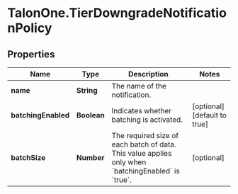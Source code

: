 # TalonOne.TierDowngradeNotificationPolicy

## Properties

Name | Type | Description | Notes
------------ | ------------- | ------------- | -------------
**name** | **String** | The name of the notification. | 
**batchingEnabled** | **Boolean** | Indicates whether batching is activated. | [optional] [default to true]
**batchSize** | **Number** | The required size of each batch of data. This value applies only when &#x60;batchingEnabled&#x60; is &#x60;true&#x60;. | [optional] 


